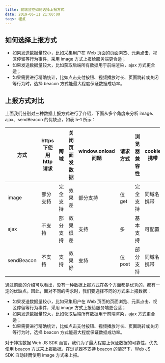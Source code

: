 ```yaml
---
title: 前端监控如何选择上报方式
date: 2019-06-11 21:00:00
tags: 埋点
---
```


## 如何选择上报方式
- 如果发送数据量较小，比如采集用户在 Web 页面的页面浏览、元素点击、视区停留等行为事件，采用 image 方式上报给服务端更合适；
- 如果发送数据量较大，比如获取后端所有数据用于前端渲染，ajax 方式更合适；
- 如果需要进行精确统计，比如点击支付按钮、视频播放时长、页面跳转或关闭等行为时，选择 beacon 方式能最大程度保证数据成功率。

## 上报方式对比

上面我们分别对三种数据上报方式进行了介绍，下面从多个角度来分析 image、ajax、sendBeacon 的优缺点，如表 5-1 所示：

| 方式 | https 下使用 http 请求 | 跨域 | 关闭页面发数据 | window.onload 问题 | 请求方式 | 浏览器兼容性 | cookie 携带 |
| --- | --- | --- | --- | --- | --- | --- | --- |
| image | 部分支持 | 完全支持 | 效果差 | 部分支持 | 仅 get | 完全支持 | 同域名携带 |
| ajax | 不支持 | 部分支持 | 效果很差 | 支持 | 多 | 基本支持 | 可配置 |
| sendBeacon | 不支持 | 支持 | 效果好 | 支持 | 仅 post | 部分支持 | 同域名携带 |

通过前面的介绍可以看出，没有一种数据上报方式在各个方面都是优秀的，都有一定的优缺点。因此，面对不同的需求时，我们要选择不同的方式来上报数据：

- 如果发送数据量较小，比如采集用户在 Web 页面的页面浏览、元素点击、视区停留等行为事件，采用 image 方式上报给服务端更合适；
- 如果发送数据量较大，比如获取后端所有数据用于前端渲染，ajax 方式更合适；
- 如果需要进行精确统计，比如点击支付按钮、视频播放时长、页面跳转或关闭等行为时，选择 beacon 方式能最大程度保证数据成功率。

对于神策数据 Web JS SDK 而言，我们为了最大程度上保证数据的可靠性，优先使用 beacon 方式来上报数据。在浏览器不支持 beacon 的情况下，Web JS SDK 自动转而使用 image 方式来上报。